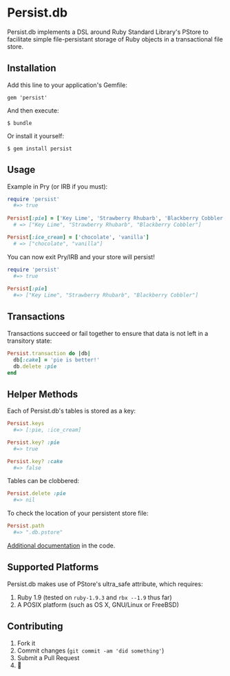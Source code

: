 # Persist.db

Persist.db implements a DSL around Ruby Standard Library's PStore to facilitate simple file-persistant storage of Ruby objects in a transactional file store.

## Installation

Add this line to your application's Gemfile:

    gem 'persist'

And then execute:

    $ bundle

Or install it yourself:

    $ gem install persist

## Usage

Example in Pry (or IRB if you must):

```ruby
require 'persist'
  #=> true
  
Persist[:pie] = ['Key Lime', 'Strawberry Rhubarb', 'Blackberry Cobbler']
  # => ["Key Lime", "Strawberry Rhubarb", "Blackberry Cobbler"]

Persist[:ice_cream] = ['chocolate', 'vanilla']
  # => ["chocolate", "vanilla"]
```

You can now exit Pry/IRB and your store will persist!

```ruby
require 'persist'
  #=> true
  
Persist[:pie]
  #=> ["Key Lime", "Strawberry Rhubarb", "Blackberry Cobbler"]
```

## Transactions

Transactions succeed or fail together to ensure that data is not left in a transitory state:

```ruby
Persist.transaction do |db|
  db[:cake] = 'pie is better!'
  db.delete :pie
end
```

## Helper Methods

Each of Persist.db's tables is stored as a key:

```ruby
Persist.keys
  #=> [:pie, :ice_cream]

Persist.key? :pie
  #=> true

Persist.key? :cake
  #=> false
```

Tables can be clobbered:

```ruby
Persist.delete :pie
  #=> nil
```

To check the location of your persistent store file:

```ruby
Persist.path
  #=> ".db.pstore"
```

[Additional documentation](https://github.com/Havenwood/persist/blob/master/lib/persist/persist.rb) in the code.

## Supported Platforms

Persist.db makes use of PStore's ultra_safe attribute, which requires:

1. Ruby 1.9 (tested on `ruby-1.9.3` and `rbx --1.9` thus far)
2. A POSIX platform (such as OS X, GNU/Linux or FreeBSD)

## Contributing

1. Fork it
2. Commit changes (`git commit -am 'did something'`)
3. Submit a Pull Request
4. :cake:

